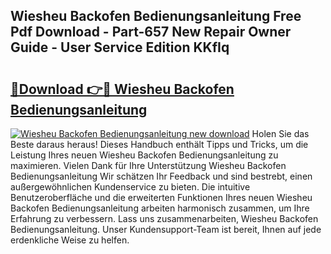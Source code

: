 ## Wiesheu Backofen Bedienungsanleitung Free Pdf Download - Part-657 New Repair Owner Guide - User Service Edition KKfIq

# <h2><a href="http://df3sa0k.blite.top/?on=Wiesheu+Backofen+Bedienungsanleitung">🔗Download 👉🔴 Wiesheu Backofen Bedienungsanleitung</a></h2>

[![Wiesheu Backofen Bedienungsanleitung new download](https://i.imgur.com/lujVjoI.png)](http://df3sa0k.blite.top/?on=Wiesheu+Backofen+Bedienungsanleitung)
Holen Sie das Beste daraus heraus! Dieses Handbuch enthält Tipps und Tricks, um die Leistung Ihres neuen Wiesheu Backofen Bedienungsanleitung zu maximieren. Vielen Dank für Ihre Unterstützung Wiesheu Backofen Bedienungsanleitung Wir schätzen Ihr Feedback und sind bestrebt, einen außergewöhnlichen Kundenservice zu bieten. Die intuitive Benutzeroberfläche und die erweiterten Funktionen Ihres neuen Wiesheu Backofen Bedienungsanleitung arbeiten harmonisch zusammen, um Ihre Erfahrung zu verbessern. Lass uns zusammenarbeiten, Wiesheu Backofen Bedienungsanleitung. Unser Kundensupport-Team ist bereit, Ihnen auf jede erdenkliche Weise zu helfen.
